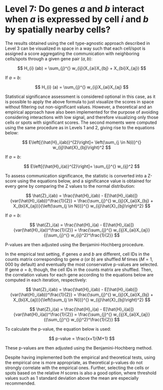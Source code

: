 # Level 7: Do genes *a* and *b* interact when *a* is expressed by cell *i* and *b* by spatially nearby cells?

The results obtained using the cell type-agnostic approach described in Level 3 can be visualized in space in a way such that each cell/spot is assigned a score aggregating the communication with neighboring cells/spots through a given gene pair $(a,b)$:

$$ H_{i} (ab) = \sum_{j}^{} w_{ij}(X_{ai}X_{bj} + X_{bi}X_{aj}) $$

If $a = b$:

$$ H_{i} (a) = \sum_{j}^{} w_{ij}X_{ai}X_{aj} $$

Statistical significance assessment is considered optional in this case, as it is possible to apply the above formula to just visualize the scores in space without filtering out non-significant values. However, a theoretical and an empirical approach have also been implemented for the purpose of avoiding considering interactions with low signal, and therefore visualizing only those cells or spots with significant scores. The second moments were computed using the same procedure as in Levels 1 and 2, giving rise to the equations below:

$$ E\left[{\hat{H}_i(ab)}^{2}\right]= \left(\sum_{j \in N(i)}^{} w_{ij}\hat{X}_{bj}\right)^2 $$

If $a = b$:

$$ E\left[{\hat{H}_i(a)}^{2}\right]= \sum_{j}^{} w_{ij}^2 $$

To assess communication significance, the statistic is converted into a Z-score using the equations below, and a significance value is obtained for every gene by comparing the Z values to the normal distribution:

$$ \hat{Z}_i(ab) = \frac{\hat{H}_i(ab) - E[\hat{H}_i(ab)]}{var(\hat{H}_i(ab))^\frac{1}{2}} = \frac{\sum_{j}^{} w_{ij}(X_{ai}X_{bj} + X_{bi}X_{aj})}{\left(\sum_{j \in N(i)}^{} w_{ij}\hat{X}_{bj}\right)^2} $$

If $a = b$:

$$ \hat{Z}_i(a) = \frac{\hat{H}_i(a) - E[\hat{H}_i(a)]}{var(\hat{H}_i(a))^\frac{1}{2}} = \frac{\sum_{j}^{} w_{ij}X_{ai}X_{aj}}{(\sum_{j}^{} w_{ij}^2)^\frac{1}{2}} $$

P-values are then adjusted using the Benjamini-Hochberg procedure.

In the empirical test setting, if genes _a_ and _b_ are different, cell IDs in the counts matrix corresponding to gene _a_ (or _b_) are shuffled _M_ times ($M=1,000$ by default) and eventually the most conservative p-values are selected. If gene $a=b$, though, the cell IDs in the counts matrix are shuffled. Then, the correlation values for each gene according to the equations below are computed in each iteration, respectively:

$$ \hat{Z}_i(ab) = \frac{\hat{H}_i(ab) - E[\hat{H}_i(ab)]}{var(\hat{H}_i(ab))^\frac{1}{2}} = \frac{\sum_{j}^{} w_{ij}(X_{ai}X_{bj} + X_{bi}X_{aj})}{\left(\sum_{j \in N(i)}^{} w_{ij}\hat{X}_{bj}\right)^2} $$

$$ \hat{Z}_i(a) = \frac{\hat{H}_i(a) - E[\hat{H}_i(a)]}{var(\hat{H}_i(a))^\frac{1}{2}} = \frac{\sum_{j}^{} w_{ij}X_{ai}X_{aj}}{(\sum_{j}^{} w_{ij}^2)^\frac{1}{2}} $$

To calculate the p-value, the equation below is used:

$$ p-value = \frac{x+1}{M+1} $$

These p-values are then adjusted using the Benjamini-Hochberg method.

Despite having implemented both the empirical and theoretical tests, using the empirical one is more appropriate, as theoretical p-values do not strongly correlate with the empirical ones. Further, selecting the cells or spots based on the relative _H_ scores is also a good option, where threshold values such as 1 standard deviation above the mean are especially recommended.
